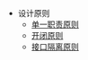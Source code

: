 * 设计原则
  * [单一职责原则](./docs/desgin/single.md)
  * [开闭原则](./docs/desgin/open_close.md)
  * [接口隔离原则](./docs/desgin/isolat.md)

